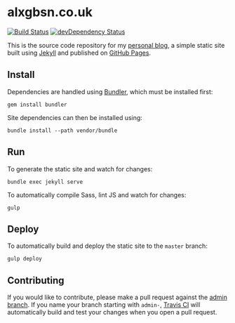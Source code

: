 
alxgbsn.co.uk
=============

[![Build Status](https://travis-ci.org/alexgibson/alexgibson.github.com.svg?branch=admin)](https://travis-ci.org/alexgibson/alexgibson.github.com)
[![devDependency Status](https://david-dm.org/alexgibson/alexgibson.github.com/admin/dev-status.svg)](https://david-dm.org/alexgibson/alexgibson.github.com/admin/#info=devDependencies)

This is the source code repository for my [personal blog](http://alxgbsn.co.uk), a simple static site built using [Jekyll](http://jekyllrb.com/) and published on [GitHub Pages](https://pages.github.com/).

Install
-------

Dependencies are handled using [Bundler](http://bundler.io/), which must be installed first:

```
gem install bundler
```

Site dependencies can then be installed using:

```
bundle install --path vendor/bundle
```

Run
---

To generate the static site and watch for changes:

```
bundle exec jekyll serve
```

To automatically compile Sass, lint JS and watch for changes:

```
gulp
```

Deploy
------

To automatically build and deploy the static site to the `master` branch:

```
gulp deploy
```

Contributing
------------

If you would like to contribute, please make a pull request against the [admin branch](https://github.com/alexgibson/alexgibson.github.com/tree/admin). If you name your branch starting with `admin-`, [Travis CI](https://travis-ci.org/) will automatically build and test your changes when you open a pull request.
